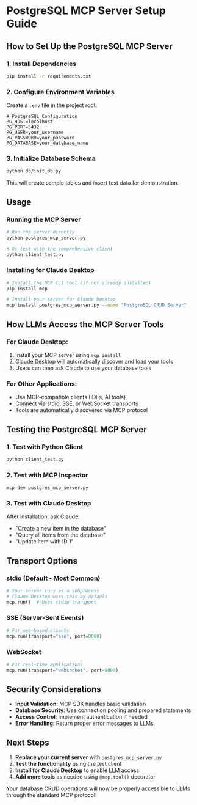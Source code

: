 # PostgreSQL MCP Server Setup Guide

## How to Set Up the PostgreSQL MCP Server

### 1. Install Dependencies

```bash
pip install -r requirements.txt
```

### 2. Configure Environment Variables

Create a `.env` file in the project root:

```env
# PostgreSQL Configuration
PG_HOST=localhost
PG_PORT=5432
PG_USER=your_username
PG_PASSWORD=your_password
PG_DATABASE=your_database_name
```

### 3. Initialize Database Schema

```bash
python db/init_db.py
```

This will create sample tables and insert test data for demonstration.

## Usage

### Running the MCP Server

```bash
# Run the server directly
python postgres_mcp_server.py

# Or test with the comprehensive client
python client_test.py
```

### Installing for Claude Desktop

```bash
# Install the MCP CLI tool (if not already installed)
pip install mcp

# Install your server for Claude Desktop
mcp install postgres_mcp_server.py --name "PostgreSQL CRUD Server"
```

## How LLMs Access the MCP Server Tools

### For Claude Desktop:

1. Install your MCP server using `mcp install`
2. Claude Desktop will automatically discover and load your tools
3. Users can then ask Claude to use your database tools

### For Other Applications:

- Use MCP-compatible clients (IDEs, AI tools)
- Connect via stdio, SSE, or WebSocket transports
- Tools are automatically discovered via MCP protocol

## Testing the PostgreSQL MCP Server

### 1. Test with Python Client

```bash
python client_test.py
```

### 2. Test with MCP Inspector

```bash
mcp dev postgres_mcp_server.py
```

### 3. Test with Claude Desktop

After installation, ask Claude:

- "Create a new item in the database"
- "Query all items from the database"
- "Update item with ID 1"

## Transport Options

### stdio (Default - Most Common)

```python
# Your server runs as a subprocess
# Claude Desktop uses this by default
mcp.run()  # Uses stdio transport
```

### SSE (Server-Sent Events)

```python
# For web-based clients
mcp.run(transport="sse", port=8000)
```

### WebSocket

```python
# For real-time applications
mcp.run(transport="websocket", port=8000)
```

## Security Considerations

- **Input Validation**: MCP SDK handles basic validation
- **Database Security**: Use connection pooling and prepared statements
- **Access Control**: Implement authentication if needed
- **Error Handling**: Return proper error messages to LLMs

## Next Steps

1. **Replace your current server** with `postgres_mcp_server.py`
2. **Test the functionality** using the test client
3. **Install for Claude Desktop** to enable LLM access
4. **Add more tools** as needed using `@mcp.tool()` decorator

Your database CRUD operations will now be properly accessible to LLMs through the standard MCP protocol!
